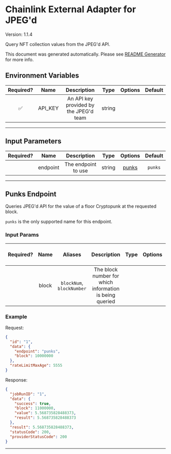 # Chainlink External Adapter for JPEG'd

Version: 1.1.4

Query NFT collection values from the JPEG'd API.

This document was generated automatically. Please see [README Generator](../../scripts#readme-generator) for more info.

## Environment Variables

| Required? |  Name   |              Description               |  Type  | Options | Default |
| :-------: | :-----: | :------------------------------------: | :----: | :-----: | :-----: |
|    ✅     | API_KEY | An API key provided by the JPEG'd team | string |         |         |

---

## Input Parameters

| Required? |   Name   |     Description     |  Type  |         Options          | Default |
| :-------: | :------: | :-----------------: | :----: | :----------------------: | :-----: |
|           | endpoint | The endpoint to use | string | [punks](#punks-endpoint) | `punks` |

---

## Punks Endpoint

Queries JPEG'd API for the value of a floor Cryptopunk at the requested block.

`punks` is the only supported name for this endpoint.

### Input Params

| Required? | Name  |          Aliases          |                       Description                       | Type | Options | Default  | Depends On | Not Valid With |
| :-------: | :---: | :-----------------------: | :-----------------------------------------------------: | :--: | :-----: | :------: | :--------: | :------------: |
|           | block | `blockNum`, `blockNumber` | The block number for which information is being queried |      |         | `latest` |            |                |

### Example

Request:

```json
{
  "id": "1",
  "data": {
    "endpoint": "punks",
    "block": 10000000
  },
  "rateLimitMaxAge": 5555
}
```

Response:

```json
{
  "jobRunID": "1",
  "data": {
    "success": true,
    "block": 11000000,
    "value": 5.568735828488373,
    "result": 5.568735828488373
  },
  "result": 5.568735828488373,
  "statusCode": 200,
  "providerStatusCode": 200
}
```

---
